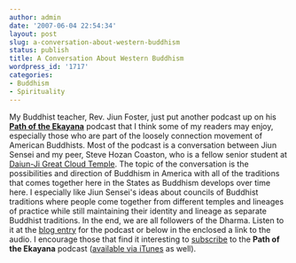 ```yaml
---
author: admin
date: '2007-06-04 22:54:34'
layout: post
slug: a-conversation-about-western-buddhism
status: publish
title: A Conversation About Western Buddhism
wordpress_id: '1717'
categories:
- Buddhism
- Spirituality
---
```


My Buddhist teacher, Rev. Jiun Foster, just put another podcast up on
his [**Path of the Ekayana**](http://daiun-ji.org/path/) podcast that I
think some of my readers may enjoy, especially those who are part of the
loosely connection movement of American Buddhists. Most of the podcast
is a conversation between Jiun Sensei and my peer, Steve Hozan Coaston,
who is a fellow senior student at [Daiun-Ji Great Cloud
Temple](http://www.daiun-ji.org/). The topic of the conversation is the
possibilities and direction of Buddhism in America with all of the
traditions that comes together here in the States as Buddhism develops
over time here. I especially like Jiun Sensei's ideas about councils of
Buddhist traditions where people come together from different temples
and lineages of practice while still maintaining their identity and
lineage as separate Buddhist traditions. In the end, we are all
followers of the Dharma. Listen to it at the [blog
entry](http://daiun-ji.org/path/?p=55) for the podcast or below in the
enclosed a link to the audio. I encourage those that find it interesting
to [subscribe](http://feeds.feedburner.com/daiun-ji/thzP) to the **Path
of the Ekayana** podcast ([available via
iTunes](http://phobos.apple.com/WebObjects/MZStore.woa/wa/viewPodcast?id=251038382)
as well).
